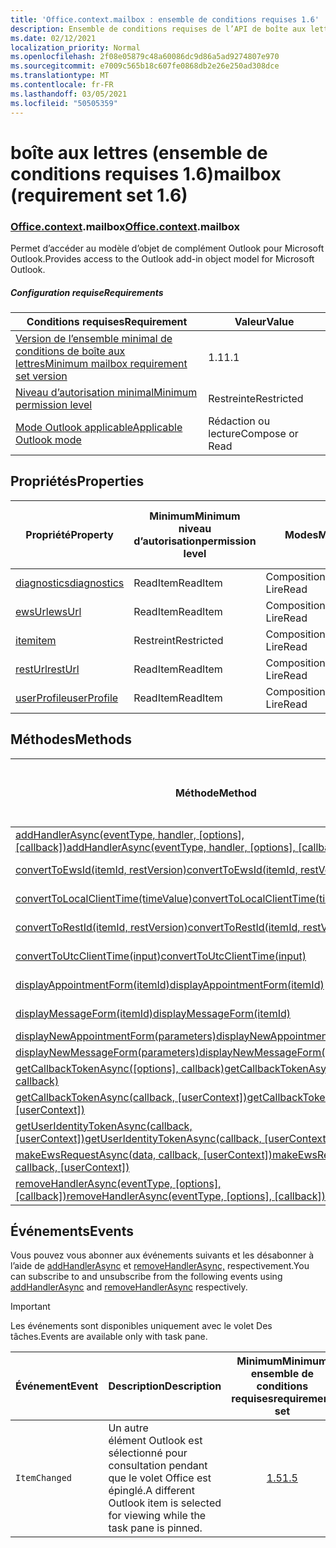 ```yaml
---
title: 'Office.context.mailbox : ensemble de conditions requises 1.6'
description: Ensemble de conditions requises de l’API de boîte aux lettres Outlook version 1.6 du modèle objet Mailbox.
ms.date: 02/12/2021
localization_priority: Normal
ms.openlocfilehash: 2f08e05879c48a60086dc9d86a5ad9274807e970
ms.sourcegitcommit: e7009c565b18c607fe0868db2e26e250ad308dce
ms.translationtype: MT
ms.contentlocale: fr-FR
ms.lasthandoff: 03/05/2021
ms.locfileid: "50505359"
---
```

# <a name="mailbox-requirement-set-16"></a><span data-ttu-id="5fd41-103">boîte aux lettres (ensemble de conditions requises 1.6)</span><span class="sxs-lookup"><span data-stu-id="5fd41-103">mailbox (requirement set 1.6)</span></span>

### <a name="officecontextmailbox"></a><span data-ttu-id="5fd41-104">[Office](office.md)[.context](office.context.md).mailbox</span><span class="sxs-lookup"><span data-stu-id="5fd41-104">[Office](office.md)[.context](office.context.md).mailbox</span></span>

<span data-ttu-id="5fd41-105">Permet d’accéder au modèle d’objet de complément Outlook pour Microsoft Outlook.</span><span class="sxs-lookup"><span data-stu-id="5fd41-105">Provides access to the Outlook add-in object model for Microsoft Outlook.</span></span>

##### <a name="requirements"></a><span data-ttu-id="5fd41-106">Configuration requise</span><span class="sxs-lookup"><span data-stu-id="5fd41-106">Requirements</span></span>

|<span data-ttu-id="5fd41-107">Conditions requises</span><span class="sxs-lookup"><span data-stu-id="5fd41-107">Requirement</span></span>| <span data-ttu-id="5fd41-108">Valeur</span><span class="sxs-lookup"><span data-stu-id="5fd41-108">Value</span></span>|
|---|---|
|[<span data-ttu-id="5fd41-109">Version de l’ensemble minimal de conditions de boîte aux lettres</span><span class="sxs-lookup"><span data-stu-id="5fd41-109">Minimum mailbox requirement set version</span></span>](../../requirement-sets/outlook-api-requirement-sets.md)| <span data-ttu-id="5fd41-110">1.1</span><span class="sxs-lookup"><span data-stu-id="5fd41-110">1.1</span></span>|
|[<span data-ttu-id="5fd41-111">Niveau d’autorisation minimal</span><span class="sxs-lookup"><span data-stu-id="5fd41-111">Minimum permission level</span></span>](../../../outlook/understanding-outlook-add-in-permissions.md)| <span data-ttu-id="5fd41-112">Restreinte</span><span class="sxs-lookup"><span data-stu-id="5fd41-112">Restricted</span></span>|
|[<span data-ttu-id="5fd41-113">Mode Outlook applicable</span><span class="sxs-lookup"><span data-stu-id="5fd41-113">Applicable Outlook mode</span></span>](../../../outlook/outlook-add-ins-overview.md#extension-points)| <span data-ttu-id="5fd41-114">Rédaction ou lecture</span><span class="sxs-lookup"><span data-stu-id="5fd41-114">Compose or Read</span></span>|

## <a name="properties"></a><span data-ttu-id="5fd41-115">Propriétés</span><span class="sxs-lookup"><span data-stu-id="5fd41-115">Properties</span></span>

| <span data-ttu-id="5fd41-116">Propriété</span><span class="sxs-lookup"><span data-stu-id="5fd41-116">Property</span></span> | <span data-ttu-id="5fd41-117">Minimum</span><span class="sxs-lookup"><span data-stu-id="5fd41-117">Minimum</span></span><br><span data-ttu-id="5fd41-118">niveau d’autorisation</span><span class="sxs-lookup"><span data-stu-id="5fd41-118">permission level</span></span> | <span data-ttu-id="5fd41-119">Modes</span><span class="sxs-lookup"><span data-stu-id="5fd41-119">Modes</span></span> | <span data-ttu-id="5fd41-120">Type de retour</span><span class="sxs-lookup"><span data-stu-id="5fd41-120">Return type</span></span> | <span data-ttu-id="5fd41-121">Minimum</span><span class="sxs-lookup"><span data-stu-id="5fd41-121">Minimum</span></span><br><span data-ttu-id="5fd41-122">ensemble de conditions requises</span><span class="sxs-lookup"><span data-stu-id="5fd41-122">requirement set</span></span> |
|---|---|---|---|:---:|
| [<span data-ttu-id="5fd41-123">diagnostics</span><span class="sxs-lookup"><span data-stu-id="5fd41-123">diagnostics</span></span>](/javascript/api/outlook/office.mailbox?view=outlook-js-1.6&preserve-view=true#diagnostics) | <span data-ttu-id="5fd41-124">ReadItem</span><span class="sxs-lookup"><span data-stu-id="5fd41-124">ReadItem</span></span> | <span data-ttu-id="5fd41-125">Composition</span><span class="sxs-lookup"><span data-stu-id="5fd41-125">Compose</span></span><br><span data-ttu-id="5fd41-126">Lire</span><span class="sxs-lookup"><span data-stu-id="5fd41-126">Read</span></span> | [<span data-ttu-id="5fd41-127">Diagnostics</span><span class="sxs-lookup"><span data-stu-id="5fd41-127">Diagnostics</span></span>](/javascript/api/outlook/office.diagnostics?view=outlook-js-1.6&preserve-view=true) | [<span data-ttu-id="5fd41-128">1.1</span><span class="sxs-lookup"><span data-stu-id="5fd41-128">1.1</span></span>](../requirement-set-1.1/outlook-requirement-set-1.1.md) |
| [<span data-ttu-id="5fd41-129">ewsUrl</span><span class="sxs-lookup"><span data-stu-id="5fd41-129">ewsUrl</span></span>](/javascript/api/outlook/office.mailbox?view=outlook-js-1.6&preserve-view=true#ewsurl) | <span data-ttu-id="5fd41-130">ReadItem</span><span class="sxs-lookup"><span data-stu-id="5fd41-130">ReadItem</span></span> | <span data-ttu-id="5fd41-131">Composition</span><span class="sxs-lookup"><span data-stu-id="5fd41-131">Compose</span></span><br><span data-ttu-id="5fd41-132">Lire</span><span class="sxs-lookup"><span data-stu-id="5fd41-132">Read</span></span> | <span data-ttu-id="5fd41-133">String</span><span class="sxs-lookup"><span data-stu-id="5fd41-133">String</span></span> | [<span data-ttu-id="5fd41-134">1.1</span><span class="sxs-lookup"><span data-stu-id="5fd41-134">1.1</span></span>](../requirement-set-1.1/outlook-requirement-set-1.1.md) |
| [<span data-ttu-id="5fd41-135">item</span><span class="sxs-lookup"><span data-stu-id="5fd41-135">item</span></span>](office.context.mailbox.item.md) | <span data-ttu-id="5fd41-136">Restreint</span><span class="sxs-lookup"><span data-stu-id="5fd41-136">Restricted</span></span> | <span data-ttu-id="5fd41-137">Composition</span><span class="sxs-lookup"><span data-stu-id="5fd41-137">Compose</span></span><br><span data-ttu-id="5fd41-138">Lire</span><span class="sxs-lookup"><span data-stu-id="5fd41-138">Read</span></span> | [<span data-ttu-id="5fd41-139">Élément</span><span class="sxs-lookup"><span data-stu-id="5fd41-139">Item</span></span>](/javascript/api/outlook/office.item?view=outlook-js-1.6&preserve-view=true) | [<span data-ttu-id="5fd41-140">1.1</span><span class="sxs-lookup"><span data-stu-id="5fd41-140">1.1</span></span>](../requirement-set-1.1/outlook-requirement-set-1.1.md) |
| [<span data-ttu-id="5fd41-141">restUrl</span><span class="sxs-lookup"><span data-stu-id="5fd41-141">restUrl</span></span>](/javascript/api/outlook/office.mailbox?view=outlook-js-1.6&preserve-view=true#resturl) | <span data-ttu-id="5fd41-142">ReadItem</span><span class="sxs-lookup"><span data-stu-id="5fd41-142">ReadItem</span></span> | <span data-ttu-id="5fd41-143">Composition</span><span class="sxs-lookup"><span data-stu-id="5fd41-143">Compose</span></span><br><span data-ttu-id="5fd41-144">Lire</span><span class="sxs-lookup"><span data-stu-id="5fd41-144">Read</span></span> | <span data-ttu-id="5fd41-145">String</span><span class="sxs-lookup"><span data-stu-id="5fd41-145">String</span></span> | [<span data-ttu-id="5fd41-146">1.5</span><span class="sxs-lookup"><span data-stu-id="5fd41-146">1.5</span></span>](../requirement-set-1.5/outlook-requirement-set-1.5.md) |
| [<span data-ttu-id="5fd41-147">userProfile</span><span class="sxs-lookup"><span data-stu-id="5fd41-147">userProfile</span></span>](/javascript/api/outlook/office.mailbox?view=outlook-js-1.6&preserve-view=true#userprofile) | <span data-ttu-id="5fd41-148">ReadItem</span><span class="sxs-lookup"><span data-stu-id="5fd41-148">ReadItem</span></span> | <span data-ttu-id="5fd41-149">Composition</span><span class="sxs-lookup"><span data-stu-id="5fd41-149">Compose</span></span><br><span data-ttu-id="5fd41-150">Lire</span><span class="sxs-lookup"><span data-stu-id="5fd41-150">Read</span></span> | [<span data-ttu-id="5fd41-151">UserProfile</span><span class="sxs-lookup"><span data-stu-id="5fd41-151">UserProfile</span></span>](/javascript/api/outlook/office.userprofile?view=outlook-js-1.6&preserve-view=true) | [<span data-ttu-id="5fd41-152">1.1</span><span class="sxs-lookup"><span data-stu-id="5fd41-152">1.1</span></span>](../requirement-set-1.1/outlook-requirement-set-1.1.md) |

## <a name="methods"></a><span data-ttu-id="5fd41-153">Méthodes</span><span class="sxs-lookup"><span data-stu-id="5fd41-153">Methods</span></span>

| <span data-ttu-id="5fd41-154">Méthode</span><span class="sxs-lookup"><span data-stu-id="5fd41-154">Method</span></span> | <span data-ttu-id="5fd41-155">Minimum</span><span class="sxs-lookup"><span data-stu-id="5fd41-155">Minimum</span></span><br><span data-ttu-id="5fd41-156">niveau d’autorisation</span><span class="sxs-lookup"><span data-stu-id="5fd41-156">permission level</span></span> | <span data-ttu-id="5fd41-157">Modes</span><span class="sxs-lookup"><span data-stu-id="5fd41-157">Modes</span></span> | <span data-ttu-id="5fd41-158">Minimum</span><span class="sxs-lookup"><span data-stu-id="5fd41-158">Minimum</span></span><br><span data-ttu-id="5fd41-159">ensemble de conditions requises</span><span class="sxs-lookup"><span data-stu-id="5fd41-159">requirement set</span></span> |
|---|---|---|:---:|
| <span data-ttu-id="5fd41-160">[addHandlerAsync(eventType, handler, [options], [callback])](/javascript/api/outlook/office.mailbox?view=outlook-js-1.6&preserve-view=true#addhandlerasync-eventtype--handler--options--callback-)</span><span class="sxs-lookup"><span data-stu-id="5fd41-160">[addHandlerAsync(eventType, handler, [options], [callback])](/javascript/api/outlook/office.mailbox?view=outlook-js-1.6&preserve-view=true#addhandlerasync-eventtype--handler--options--callback-)</span></span> | <span data-ttu-id="5fd41-161">ReadItem</span><span class="sxs-lookup"><span data-stu-id="5fd41-161">ReadItem</span></span> | <span data-ttu-id="5fd41-162">Composition</span><span class="sxs-lookup"><span data-stu-id="5fd41-162">Compose</span></span><br><span data-ttu-id="5fd41-163">Lire</span><span class="sxs-lookup"><span data-stu-id="5fd41-163">Read</span></span> | [<span data-ttu-id="5fd41-164">1.5</span><span class="sxs-lookup"><span data-stu-id="5fd41-164">1.5</span></span>](../requirement-set-1.5/outlook-requirement-set-1.5.md) |
| [<span data-ttu-id="5fd41-165">convertToEwsId(itemId, restVersion)</span><span class="sxs-lookup"><span data-stu-id="5fd41-165">convertToEwsId(itemId, restVersion)</span></span>](/javascript/api/outlook/office.mailbox?view=outlook-js-1.6&preserve-view=true#converttoewsid-itemid--restversion-) | <span data-ttu-id="5fd41-166">Restreint</span><span class="sxs-lookup"><span data-stu-id="5fd41-166">Restricted</span></span> | <span data-ttu-id="5fd41-167">Composition</span><span class="sxs-lookup"><span data-stu-id="5fd41-167">Compose</span></span><br><span data-ttu-id="5fd41-168">Lire</span><span class="sxs-lookup"><span data-stu-id="5fd41-168">Read</span></span> | [<span data-ttu-id="5fd41-169">1.3</span><span class="sxs-lookup"><span data-stu-id="5fd41-169">1.3</span></span>](../requirement-set-1.3/outlook-requirement-set-1.3.md) |
| [<span data-ttu-id="5fd41-170">convertToLocalClientTime(timeValue)</span><span class="sxs-lookup"><span data-stu-id="5fd41-170">convertToLocalClientTime(timeValue)</span></span>](/javascript/api/outlook/office.mailbox?view=outlook-js-1.6&preserve-view=true#converttolocalclienttime-timevalue-) | <span data-ttu-id="5fd41-171">ReadItem</span><span class="sxs-lookup"><span data-stu-id="5fd41-171">ReadItem</span></span> | <span data-ttu-id="5fd41-172">Composition</span><span class="sxs-lookup"><span data-stu-id="5fd41-172">Compose</span></span><br><span data-ttu-id="5fd41-173">Lire</span><span class="sxs-lookup"><span data-stu-id="5fd41-173">Read</span></span> | [<span data-ttu-id="5fd41-174">1.1</span><span class="sxs-lookup"><span data-stu-id="5fd41-174">1.1</span></span>](../requirement-set-1.1/outlook-requirement-set-1.1.md) |
| [<span data-ttu-id="5fd41-175">convertToRestId(itemId, restVersion)</span><span class="sxs-lookup"><span data-stu-id="5fd41-175">convertToRestId(itemId, restVersion)</span></span>](/javascript/api/outlook/office.mailbox?view=outlook-js-1.6&preserve-view=true#converttorestid-itemid--restversion-) | <span data-ttu-id="5fd41-176">Restreint</span><span class="sxs-lookup"><span data-stu-id="5fd41-176">Restricted</span></span> | <span data-ttu-id="5fd41-177">Composition</span><span class="sxs-lookup"><span data-stu-id="5fd41-177">Compose</span></span><br><span data-ttu-id="5fd41-178">Lire</span><span class="sxs-lookup"><span data-stu-id="5fd41-178">Read</span></span> | [<span data-ttu-id="5fd41-179">1.3</span><span class="sxs-lookup"><span data-stu-id="5fd41-179">1.3</span></span>](../requirement-set-1.3/outlook-requirement-set-1.3.md) |
| [<span data-ttu-id="5fd41-180">convertToUtcClientTime(input)</span><span class="sxs-lookup"><span data-stu-id="5fd41-180">convertToUtcClientTime(input)</span></span>](/javascript/api/outlook/office.mailbox?view=outlook-js-1.6&preserve-view=true#converttoutcclienttime-input-) | <span data-ttu-id="5fd41-181">ReadItem</span><span class="sxs-lookup"><span data-stu-id="5fd41-181">ReadItem</span></span> | <span data-ttu-id="5fd41-182">Composition</span><span class="sxs-lookup"><span data-stu-id="5fd41-182">Compose</span></span><br><span data-ttu-id="5fd41-183">Lire</span><span class="sxs-lookup"><span data-stu-id="5fd41-183">Read</span></span> | [<span data-ttu-id="5fd41-184">1.1</span><span class="sxs-lookup"><span data-stu-id="5fd41-184">1.1</span></span>](../requirement-set-1.1/outlook-requirement-set-1.1.md) |
| [<span data-ttu-id="5fd41-185">displayAppointmentForm(itemId)</span><span class="sxs-lookup"><span data-stu-id="5fd41-185">displayAppointmentForm(itemId)</span></span>](/javascript/api/outlook/office.mailbox?view=outlook-js-1.6&preserve-view=true#displayappointmentform-itemid-) | <span data-ttu-id="5fd41-186">ReadItem</span><span class="sxs-lookup"><span data-stu-id="5fd41-186">ReadItem</span></span> | <span data-ttu-id="5fd41-187">Composition</span><span class="sxs-lookup"><span data-stu-id="5fd41-187">Compose</span></span><br><span data-ttu-id="5fd41-188">Lire</span><span class="sxs-lookup"><span data-stu-id="5fd41-188">Read</span></span> | [<span data-ttu-id="5fd41-189">1.1</span><span class="sxs-lookup"><span data-stu-id="5fd41-189">1.1</span></span>](../requirement-set-1.1/outlook-requirement-set-1.1.md) |
| [<span data-ttu-id="5fd41-190">displayMessageForm(itemId)</span><span class="sxs-lookup"><span data-stu-id="5fd41-190">displayMessageForm(itemId)</span></span>](/javascript/api/outlook/office.mailbox?view=outlook-js-1.6&preserve-view=true#displaymessageform-itemid-) | <span data-ttu-id="5fd41-191">ReadItem</span><span class="sxs-lookup"><span data-stu-id="5fd41-191">ReadItem</span></span> | <span data-ttu-id="5fd41-192">Composition</span><span class="sxs-lookup"><span data-stu-id="5fd41-192">Compose</span></span><br><span data-ttu-id="5fd41-193">Lire</span><span class="sxs-lookup"><span data-stu-id="5fd41-193">Read</span></span> | [<span data-ttu-id="5fd41-194">1.1</span><span class="sxs-lookup"><span data-stu-id="5fd41-194">1.1</span></span>](../requirement-set-1.1/outlook-requirement-set-1.1.md) |
| [<span data-ttu-id="5fd41-195">displayNewAppointmentForm(parameters)</span><span class="sxs-lookup"><span data-stu-id="5fd41-195">displayNewAppointmentForm(parameters)</span></span>](/javascript/api/outlook/office.mailbox?view=outlook-js-1.6&preserve-view=true#displaynewappointmentform-parameters-) | <span data-ttu-id="5fd41-196">ReadItem</span><span class="sxs-lookup"><span data-stu-id="5fd41-196">ReadItem</span></span> | <span data-ttu-id="5fd41-197">Lire</span><span class="sxs-lookup"><span data-stu-id="5fd41-197">Read</span></span> | [<span data-ttu-id="5fd41-198">1.1</span><span class="sxs-lookup"><span data-stu-id="5fd41-198">1.1</span></span>](../requirement-set-1.1/outlook-requirement-set-1.1.md) |
| [<span data-ttu-id="5fd41-199">displayNewMessageForm(parameters)</span><span class="sxs-lookup"><span data-stu-id="5fd41-199">displayNewMessageForm(parameters)</span></span>](/javascript/api/outlook/office.mailbox?view=outlook-js-1.6&preserve-view=true#displaynewmessageform-parameters-) | <span data-ttu-id="5fd41-200">ReadItem</span><span class="sxs-lookup"><span data-stu-id="5fd41-200">ReadItem</span></span> | <span data-ttu-id="5fd41-201">Lire</span><span class="sxs-lookup"><span data-stu-id="5fd41-201">Read</span></span> | [<span data-ttu-id="5fd41-202">1.6</span><span class="sxs-lookup"><span data-stu-id="5fd41-202">1.6</span></span>](../requirement-set-1.6/outlook-requirement-set-1.6.md) |
| <span data-ttu-id="5fd41-203">[getCallbackTokenAsync([options], callback)](/javascript/api/outlook/office.mailbox?view=outlook-js-1.6&preserve-view=true#getcallbacktokenasync-options--callback-)</span><span class="sxs-lookup"><span data-stu-id="5fd41-203">[getCallbackTokenAsync([options], callback)](/javascript/api/outlook/office.mailbox?view=outlook-js-1.6&preserve-view=true#getcallbacktokenasync-options--callback-)</span></span> | <span data-ttu-id="5fd41-204">ReadItem</span><span class="sxs-lookup"><span data-stu-id="5fd41-204">ReadItem</span></span> | <span data-ttu-id="5fd41-205">Composition</span><span class="sxs-lookup"><span data-stu-id="5fd41-205">Compose</span></span><br><span data-ttu-id="5fd41-206">Lire</span><span class="sxs-lookup"><span data-stu-id="5fd41-206">Read</span></span> | [<span data-ttu-id="5fd41-207">1.5</span><span class="sxs-lookup"><span data-stu-id="5fd41-207">1.5</span></span>](../requirement-set-1.5/outlook-requirement-set-1.5.md) |
| <span data-ttu-id="5fd41-208">[getCallbackTokenAsync(callback, [userContext])](/javascript/api/outlook/office.mailbox?view=outlook-js-1.6&preserve-view=true#getcallbacktokenasync-callback--usercontext-)</span><span class="sxs-lookup"><span data-stu-id="5fd41-208">[getCallbackTokenAsync(callback, [userContext])](/javascript/api/outlook/office.mailbox?view=outlook-js-1.6&preserve-view=true#getcallbacktokenasync-callback--usercontext-)</span></span> | <span data-ttu-id="5fd41-209">ReadItem</span><span class="sxs-lookup"><span data-stu-id="5fd41-209">ReadItem</span></span> | <span data-ttu-id="5fd41-210">Composition</span><span class="sxs-lookup"><span data-stu-id="5fd41-210">Compose</span></span><br><span data-ttu-id="5fd41-211">Lire</span><span class="sxs-lookup"><span data-stu-id="5fd41-211">Read</span></span> | [<span data-ttu-id="5fd41-212">1.3</span><span class="sxs-lookup"><span data-stu-id="5fd41-212">1.3</span></span>](../requirement-set-1.3/outlook-requirement-set-1.3.md)<br>[<span data-ttu-id="5fd41-213">1.1</span><span class="sxs-lookup"><span data-stu-id="5fd41-213">1.1</span></span>](../requirement-set-1.1/outlook-requirement-set-1.1.md) |
| <span data-ttu-id="5fd41-214">[getUserIdentityTokenAsync(callback, [userContext])](/javascript/api/outlook/office.mailbox?view=outlook-js-1.6&preserve-view=true#getuseridentitytokenasync-callback--usercontext-)</span><span class="sxs-lookup"><span data-stu-id="5fd41-214">[getUserIdentityTokenAsync(callback, [userContext])](/javascript/api/outlook/office.mailbox?view=outlook-js-1.6&preserve-view=true#getuseridentitytokenasync-callback--usercontext-)</span></span> | <span data-ttu-id="5fd41-215">ReadItem</span><span class="sxs-lookup"><span data-stu-id="5fd41-215">ReadItem</span></span> | <span data-ttu-id="5fd41-216">Composition</span><span class="sxs-lookup"><span data-stu-id="5fd41-216">Compose</span></span><br><span data-ttu-id="5fd41-217">Lire</span><span class="sxs-lookup"><span data-stu-id="5fd41-217">Read</span></span> | [<span data-ttu-id="5fd41-218">1.1</span><span class="sxs-lookup"><span data-stu-id="5fd41-218">1.1</span></span>](../requirement-set-1.1/outlook-requirement-set-1.1.md) |
| <span data-ttu-id="5fd41-219">[makeEwsRequestAsync(data, callback, [userContext])](/javascript/api/outlook/office.mailbox?view=outlook-js-1.6&preserve-view=true#makeewsrequestasync-data--callback--usercontext-)</span><span class="sxs-lookup"><span data-stu-id="5fd41-219">[makeEwsRequestAsync(data, callback, [userContext])](/javascript/api/outlook/office.mailbox?view=outlook-js-1.6&preserve-view=true#makeewsrequestasync-data--callback--usercontext-)</span></span> | <span data-ttu-id="5fd41-220">ReadWriteMailbox</span><span class="sxs-lookup"><span data-stu-id="5fd41-220">ReadWriteMailbox</span></span> | <span data-ttu-id="5fd41-221">Composition</span><span class="sxs-lookup"><span data-stu-id="5fd41-221">Compose</span></span><br><span data-ttu-id="5fd41-222">Lire</span><span class="sxs-lookup"><span data-stu-id="5fd41-222">Read</span></span> | [<span data-ttu-id="5fd41-223">1.1</span><span class="sxs-lookup"><span data-stu-id="5fd41-223">1.1</span></span>](../requirement-set-1.1/outlook-requirement-set-1.1.md) |
| <span data-ttu-id="5fd41-224">[removeHandlerAsync(eventType, [options], [callback])](/javascript/api/outlook/office.mailbox?view=outlook-js-1.6&preserve-view=true#removehandlerasync-eventtype--options--callback-)</span><span class="sxs-lookup"><span data-stu-id="5fd41-224">[removeHandlerAsync(eventType, [options], [callback])](/javascript/api/outlook/office.mailbox?view=outlook-js-1.6&preserve-view=true#removehandlerasync-eventtype--options--callback-)</span></span> | <span data-ttu-id="5fd41-225">ReadItem</span><span class="sxs-lookup"><span data-stu-id="5fd41-225">ReadItem</span></span> | <span data-ttu-id="5fd41-226">Composition</span><span class="sxs-lookup"><span data-stu-id="5fd41-226">Compose</span></span><br><span data-ttu-id="5fd41-227">Lire</span><span class="sxs-lookup"><span data-stu-id="5fd41-227">Read</span></span> | [<span data-ttu-id="5fd41-228">1.5</span><span class="sxs-lookup"><span data-stu-id="5fd41-228">1.5</span></span>](../requirement-set-1.5/outlook-requirement-set-1.5.md) |

## <a name="events"></a><span data-ttu-id="5fd41-229">Événements</span><span class="sxs-lookup"><span data-stu-id="5fd41-229">Events</span></span>

<span data-ttu-id="5fd41-230">Vous pouvez vous abonner aux événements suivants et les désabonner à l’aide de [addHandlerAsync](/javascript/api/outlook/office.mailbox?view=outlook-js-1.6&preserve-view=true#addhandlerasync-eventtype--handler--options--callback-) et [removeHandlerAsync,](/javascript/api/outlook/office.mailbox?view=outlook-js-1.6&preserve-view=true#removehandlerasync-eventtype--options--callback-) respectivement.</span><span class="sxs-lookup"><span data-stu-id="5fd41-230">You can subscribe to and unsubscribe from the following events using [addHandlerAsync](/javascript/api/outlook/office.mailbox?view=outlook-js-1.6&preserve-view=true#addhandlerasync-eventtype--handler--options--callback-) and [removeHandlerAsync](/javascript/api/outlook/office.mailbox?view=outlook-js-1.6&preserve-view=true#removehandlerasync-eventtype--options--callback-) respectively.</span></span>

> [!IMPORTANT]
> <span data-ttu-id="5fd41-231">Les événements sont disponibles uniquement avec le volet Des tâches.</span><span class="sxs-lookup"><span data-stu-id="5fd41-231">Events are available only with task pane.</span></span>

| <span data-ttu-id="5fd41-232">Événement</span><span class="sxs-lookup"><span data-stu-id="5fd41-232">Event</span></span> | <span data-ttu-id="5fd41-233">Description</span><span class="sxs-lookup"><span data-stu-id="5fd41-233">Description</span></span> | <span data-ttu-id="5fd41-234">Minimum</span><span class="sxs-lookup"><span data-stu-id="5fd41-234">Minimum</span></span><br><span data-ttu-id="5fd41-235">ensemble de conditions requises</span><span class="sxs-lookup"><span data-stu-id="5fd41-235">requirement set</span></span> |
|---|---|:---:|
|`ItemChanged`| <span data-ttu-id="5fd41-236">Un autre élément Outlook est sélectionné pour consultation pendant que le volet Office est épinglé.</span><span class="sxs-lookup"><span data-stu-id="5fd41-236">A different Outlook item is selected for viewing while the task pane is pinned.</span></span> | [<span data-ttu-id="5fd41-237">1.5</span><span class="sxs-lookup"><span data-stu-id="5fd41-237">1.5</span></span>](../requirement-set-1.5/outlook-requirement-set-1.5.md) |
